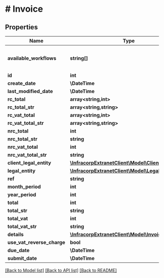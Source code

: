 # # Invoice

## Properties

Name | Type | Description | Notes
------------ | ------------- | ------------- | -------------
**available_workflows** | **string[]** | liste des processus disponible pour l&#39;objet | [optional]
**id** | **int** |  | [optional]
**create_date** | **\DateTime** |  | [optional]
**last_modified_date** | **\DateTime** |  | [optional]
**rc_total** | **array<string,int>** |  | [optional]
**rc_total_str** | **array<string,string>** |  | [optional]
**rc_vat_total** | **array<string,int>** |  | [optional]
**rc_vat_total_str** | **array<string,string>** |  | [optional]
**nrc_total** | **int** |  | [optional]
**nrc_total_str** | **string** |  | [optional]
**nrc_vat_total** | **int** |  | [optional]
**nrc_vat_total_str** | **string** |  | [optional]
**client_legal_entity** | [**\InfracorpExtranetClient\Model\ClientLegalEntity**](ClientLegalEntity.md) |  | [optional]
**legal_entity** | [**\InfracorpExtranetClient\Model\LegalEntity**](LegalEntity.md) |  | [optional]
**ref** | **string** |  | [optional]
**month_period** | **int** |  | [optional]
**year_period** | **int** |  | [optional]
**total** | **int** |  | [optional]
**total_str** | **string** |  | [optional]
**total_vat** | **int** |  | [optional]
**total_vat_str** | **string** |  | [optional]
**details** | [**\InfracorpExtranetClient\Model\InvoiceDetail[]**](InvoiceDetail.md) |  | [optional]
**use_vat_reverse_charge** | **bool** |  | [optional]
**due_date** | **\DateTime** |  | [optional]
**submit_date** | **\DateTime** |  | [optional]

[[Back to Model list]](../../README.md#models) [[Back to API list]](../../README.md#endpoints) [[Back to README]](../../README.md)
